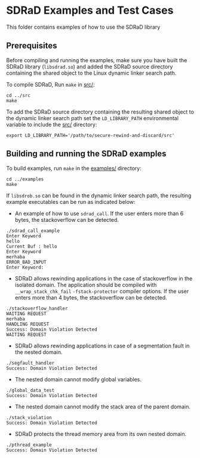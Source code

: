 # SDRaD Examples and Test Cases
This folder contains examples of how to use the SDRaD library

## Prerequisites

Before compiling and running the examples, make sure you have built the SDRaD library (`libsdrad.so`) and added the SDRaD source directory containing the shared object to the Linux dynamic linker search path.

To compile SDRaD, Run `make` in [src/](../src/):

```
cd ../src
make
```

To add the SDRaD source directory containing the resulting shared object to the dynamic linker search path set the `LD_LIBRARY_PATH` environmental variable to include the [src/](../src/) directory:

```
export LD_LIBRARY_PATH='/path/to/secure-rewind-and-discard/src'
```

## Building and running the SDRaD examples

To build examples, run `make` in the [examples/](./examples/) directory:

```
cd ../examples
make
```

If `libsdrob.so` can be found in the dynamic linker search path, the resulting example executables can be run as indicated below:

* An example of how to use  `sdrad_call`. If the user enters more than 6 bytes, the stackoverflow can be detected. 
```
./sdrad_call_example
Enter Keyword 
hello
Current Buf : hello
Enter Keyword 
merhaba
ERROR_BAD_INPUT 
Enter Keyword:
```
* SDRaD allows rewinding applications in the case of stackoverflow in the isolated domain. The application should be compiled with `__wrap_stack_chk_fail`  `-fstack-protector` compiler options.  If the user enters more than 4 bytes, the stackoverflow can be detected. 
```
./stackoverflow_handler
WAITING REQUEST 
merhaba   
HANDLING REQUEST 
Success: Domain Violation Detected
WAITING REQUEST 
```
* SDRaD allows rewinding applications in case of a segmentation fault in the nested domain. 
```
./segfault_handler
Success: Domain Violation Detected
```

* The nested domain cannot modify global variables.
```
./global_data_test
Success: Domain Violation Detected
```

* The nested domain cannot modify the stack area of the parent domain.
```
./stack_violation
Success: Domain Violation Detected
```

* SDRaD protects the thread memory area from its own nested domain. 
```
./pthread_example
Success: Domain Violation Detected
```
